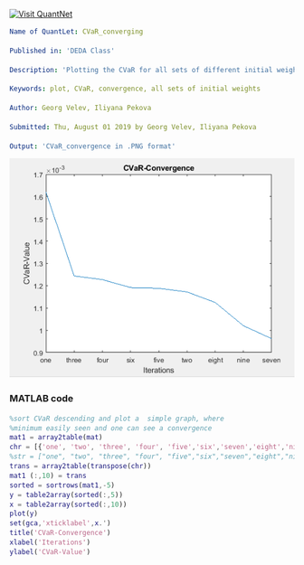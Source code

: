 [<img src="https://github.com/QuantLet/Styleguide-and-FAQ/blob/master/pictures/banner.png" width="888" alt="Visit QuantNet">](http://quantlet.de/)

```yaml
Name of QuantLet: CVaR_converging

Published in: 'DEDA Class'

Description: 'Plotting the CVaR for all sets of different initial weights and see it converging'

Keywords: plot, CVaR, convergence, all sets of initial weights

Author: Georg Velev, Iliyana Pekova

Submitted: Thu, August 01 2019 by Georg Velev, Iliyana Pekova

Output: 'CVaR_convergence in .PNG format'
```

![Picture1](CVaR_convergence.PNG)


### MATLAB code
```matlab
%sort CVaR descending and plot a  simple graph, where
%minimum easily seen and one can see a convergence
mat1 = array2table(mat)
chr = [{'one', 'two', 'three', 'four', 'five','six','seven','eight','nine'}]
%str = ["one", "two", "three", "four", "five","six","seven","eight","nine"]
trans = array2table(transpose(chr))
mat1 (:,10) = trans
sorted = sortrows(mat1,-5)
y = table2array(sorted(:,5))
x = table2array(sorted(:,10))
plot(y)
set(gca,'xticklabel',x.')
title('CVaR-Convergence')
xlabel('Iterations')
ylabel('CVaR-Value')
```
